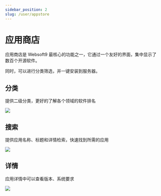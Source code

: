 ```yaml
---
sidebar_position: 2
slug: /user/appstore
---
```


# 应用商店

应用商店是 Websoft9 最核心的功能之一，它通过一个友好的界面，集中显示了数百个开源软件。  

同时，可以进行分类筛选，并一键安装到服务器。  

## 分类

提供二级分类，更好的了解各个领域的软件排名

![](https://libs.websoft9.com/Websoft9/DocsPicture/zh/websoft9/websoft9-appstorefilter.png)

## 搜索

提供应用名称、标题和详情检索，快速找到所需的应用

![](https://libs.websoft9.com/Websoft9/DocsPicture/zh/websoft9/websoft9-appstoresearch.png)

## 详情

应用详情中可以查看版本、系统要求

![](https://libs.websoft9.com/Websoft9/DocsPicture/zh/websoft9/websoft9-appstoredetail.png)
